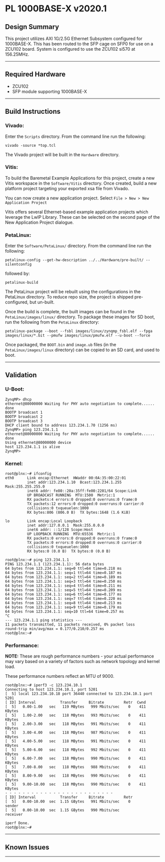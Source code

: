 # PL 1000BASE-X v2020.1

## **Design Summary**

This project utilizes AXI 1G/2.5G Ethernet Subsystem configured for 1000BASE-X. This has been routed to the SFP cage on SFP0 for use on a ZCU102 board. System is configured to use the ZCU102 si570 at 156.25MHz.

---

## **Required Hardware**

- ZCU102
- SFP module supporting 1000BASE-X

---

## **Build Instructions**

### **Vivado:**

Enter the `Scripts` directory. From the command line run the following:

`vivado -source *top.tcl`

The Vivado project will be built in the `Hardware` directory.

### **Vitis**:

To build the Baremetal Example Applications for this project, create a new Vitis workspace in the `Software/Vitis` directory. Once created, build a new platform project targeting your exported xsa file from Vivado.

You can now create a new application project. Select `File > New > New Application Project`

Vitis offers several Ethernet-based example application projects which leverage the LwIP Library. These can be selected on the second page of the New Application Project dialogue.

### **PetaLinux**:

Enter the `Software/PetaLinux/` directory. From the command line run the following:

`petalinux-config --get-hw-description ../../Hardware/pre-built/ --silentconfig`

followed by:

`petalinux-build`

The PetaLinux project will be rebuilt using the configurations in the PetaLinux directory. To reduce repo size, the project is shipped pre-configured, but un-built.

Once the build is complete, the built images can be found in the `PetaLinux/images/linux/`
directory. To package these images for SD boot, run the following from the `PetaLinux` directory:

`petalinux-package --boot --fsbl images/linux/zynqmp_fsbl.elf --fpga images/linux/*.bit --pmufw images/linux/pmufw.elf --u-boot --force`

Once packaged, the `BOOT.bin` and `image.ub` files (in the `PetaLinux/images/linux` directory) can be copied to an SD card, and used to boot.

---

## **Validation**

### **U-Boot:**
```
ZynqMP> dhcp
ethernet@80000000 Waiting for PHY auto negotiation to complete...... done
BOOTP broadcast 1
BOOTP broadcast 2
BOOTP broadcast 3
DHCP client bound to address 123.234.1.70 (1256 ms)
ZynqMP> ping 123.234.1.1
ethernet@80000000 Waiting for PHY auto negotiation to complete...... done
Using ethernet@80000000 device
host 123.234.1.1 is alive
ZynqMP>
```

### **Kernel:**
```
root@plnx:~# ifconfig
eth0      Link encap:Ethernet  HWaddr 00:0A:35:00:22:01
          inet addr:123.234.1.10  Bcast:123.234.1.255  Mask:255.255.255.0
          inet6 addr: fe80::20a:35ff:fe00:2201/64 Scope:Link
          UP BROADCAST RUNNING  MTU:1500  Metric:1
          RX packets:4 errors:0 dropped:0 overruns:0 frame:0
          TX packets:12 errors:0 dropped:0 overruns:0 carrier:0
          collisions:0 txqueuelen:1000
          RX bytes:806 (806.0 B)  TX bytes:1648 (1.6 KiB)

lo        Link encap:Local Loopback
          inet addr:127.0.0.1  Mask:255.0.0.0
          inet6 addr: ::1/128 Scope:Host
          UP LOOPBACK RUNNING  MTU:65536  Metric:1
          RX packets:0 errors:0 dropped:0 overruns:0 frame:0
          TX packets:0 errors:0 dropped:0 overruns:0 carrier:0
          collisions:0 txqueuelen:1000
          RX bytes:0 (0.0 B)  TX bytes:0 (0.0 B)

root@plnx:~# ping 123.234.1.1
PING 123.234.1.1 (123.234.1.1): 56 data bytes
64 bytes from 123.234.1.1: seq=0 ttl=64 time=0.218 ms
64 bytes from 123.234.1.1: seq=1 ttl=64 time=0.187 ms
64 bytes from 123.234.1.1: seq=2 ttl=64 time=0.189 ms
64 bytes from 123.234.1.1: seq=3 ttl=64 time=0.250 ms
64 bytes from 123.234.1.1: seq=4 ttl=64 time=0.211 ms
64 bytes from 123.234.1.1: seq=5 ttl=64 time=0.209 ms
64 bytes from 123.234.1.1: seq=6 ttl=64 time=0.177 ms
64 bytes from 123.234.1.1: seq=7 ttl=64 time=0.220 ms
64 bytes from 123.234.1.1: seq=8 ttl=64 time=0.213 ms
64 bytes from 123.234.1.1: seq=9 ttl=64 time=0.179 ms
64 bytes from 123.234.1.1: seq=10 ttl=64 time=0.257 ms
^C
--- 123.234.1.1 ping statistics ---
11 packets transmitted, 11 packets received, 0% packet loss
round-trip min/avg/max = 0.177/0.210/0.257 ms
root@plnx:~#
```
### **Performance:**
**NOTE:** These are rough performance numbers - your actual performance may vary based on a variety of factors such as network topology and kernel load.

These performance numbers reflect an MTU of 9000.
```
root@plnx:~# iperf3 -c 123.234.10.1
Connecting to host 123.234.10.1, port 5201
[  5] local 123.234.10.18 port 36440 connected to 123.234.10.1 port 5201
[ ID] Interval           Transfer     Bitrate         Retr  Cwnd
[  5]   0.00-1.00   sec   119 MBytes   999 Mbits/sec    0    411 KBytes
[  5]   1.00-2.00   sec   118 MBytes   993 Mbits/sec    0    411 KBytes
[  5]   2.00-3.00   sec   118 MBytes   991 Mbits/sec    0    411 KBytes
[  5]   3.00-4.00   sec   118 MBytes   987 Mbits/sec    0    411 KBytes
[  5]   4.00-5.00   sec   118 MBytes   991 Mbits/sec    0    411 KBytes
[  5]   5.00-6.00   sec   118 MBytes   992 Mbits/sec    0    411 KBytes
[  5]   6.00-7.00   sec   118 MBytes   990 Mbits/sec    0    411 KBytes
[  5]   7.00-8.00   sec   118 MBytes   988 Mbits/sec    0    411 KBytes
[  5]   8.00-9.00   sec   118 MBytes   990 Mbits/sec    0    411 KBytes
[  5]   9.00-10.00  sec   118 MBytes   990 Mbits/sec    0    411 KBytes
- - - - - - - - - - - - - - - - - - - - - - - - -
[ ID] Interval           Transfer     Bitrate         Retr
[  5]   0.00-10.00  sec  1.15 GBytes   991 Mbits/sec    0             sender
[  5]   0.00-10.00  sec  1.15 GBytes   990 Mbits/sec                  receiver

iperf Done.
root@plnx:~#
```
---

## **Known Issues**

---
